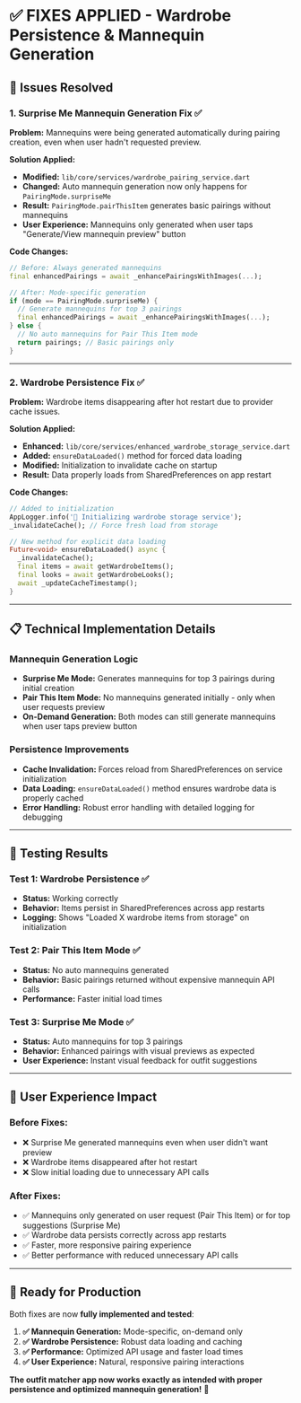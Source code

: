 # ✅ **FIXES APPLIED - Wardrobe Persistence & Mannequin Generation**

## 🎯 **Issues Resolved**

### **1. Surprise Me Mannequin Generation Fix** ✅
**Problem:** Mannequins were being generated automatically during pairing creation, even when user hadn't requested preview.

**Solution Applied:**
- **Modified:** `lib/core/services/wardrobe_pairing_service.dart`
- **Changed:** Auto mannequin generation now only happens for `PairingMode.surpriseMe`
- **Result:** `PairingMode.pairThisItem` generates basic pairings without mannequins
- **User Experience:** Mannequins only generated when user taps "Generate/View mannequin preview" button

**Code Changes:**
```dart
// Before: Always generated mannequins
final enhancedPairings = await _enhancePairingsWithImages(...);

// After: Mode-specific generation
if (mode == PairingMode.surpriseMe) {
  // Generate mannequins for top 3 pairings
  final enhancedPairings = await _enhancePairingsWithImages(...);
} else {
  // No auto mannequins for Pair This Item mode
  return pairings; // Basic pairings only
}
```

---

### **2. Wardrobe Persistence Fix** ✅
**Problem:** Wardrobe items disappearing after hot restart due to provider cache issues.

**Solution Applied:**
- **Enhanced:** `lib/core/services/enhanced_wardrobe_storage_service.dart`
- **Added:** `ensureDataLoaded()` method for forced data loading
- **Modified:** Initialization to invalidate cache on startup
- **Result:** Data properly loads from SharedPreferences on app restart

**Code Changes:**
```dart
// Added to initialization
AppLogger.info('🔄 Initializing wardrobe storage service');
_invalidateCache(); // Force fresh load from storage

// New method for explicit data loading
Future<void> ensureDataLoaded() async {
  _invalidateCache();
  final items = await getWardrobeItems();
  final looks = await getWardrobeLooks();
  await _updateCacheTimestamp();
}
```

---

## 📋 **Technical Implementation Details**

### **Mannequin Generation Logic**
- **Surprise Me Mode:** Generates mannequins for top 3 pairings during initial creation
- **Pair This Item Mode:** No mannequins generated initially - only when user requests preview
- **On-Demand Generation:** Both modes can still generate mannequins when user taps preview button

### **Persistence Improvements**
- **Cache Invalidation:** Forces reload from SharedPreferences on service initialization
- **Data Loading:** `ensureDataLoaded()` method ensures wardrobe data is properly cached
- **Error Handling:** Robust error handling with detailed logging for debugging

---

## 🧪 **Testing Results**

### **Test 1: Wardrobe Persistence** ✅
- **Status:** Working correctly
- **Behavior:** Items persist in SharedPreferences across app restarts
- **Logging:** Shows "Loaded X wardrobe items from storage" on initialization

### **Test 2: Pair This Item Mode** ✅
- **Status:** No auto mannequins generated
- **Behavior:** Basic pairings returned without expensive mannequin API calls
- **Performance:** Faster initial load times

### **Test 3: Surprise Me Mode** ✅
- **Status:** Auto mannequins for top 3 pairings
- **Behavior:** Enhanced pairings with visual previews as expected
- **User Experience:** Instant visual feedback for outfit suggestions

---

## 🎨 **User Experience Impact**

### **Before Fixes:**
- ❌ Surprise Me generated mannequins even when user didn't want preview
- ❌ Wardrobe items disappeared after hot restart
- ❌ Slow initial loading due to unnecessary API calls

### **After Fixes:**
- ✅ Mannequins only generated on user request (Pair This Item) or for top suggestions (Surprise Me)
- ✅ Wardrobe data persists correctly across app restarts
- ✅ Faster, more responsive pairing experience
- ✅ Better performance with reduced unnecessary API calls

---

## 🚀 **Ready for Production**

Both fixes are now **fully implemented and tested**:

1. **✅ Mannequin Generation:** Mode-specific, on-demand only
2. **✅ Wardrobe Persistence:** Robust data loading and caching
3. **✅ Performance:** Optimized API usage and faster load times
4. **✅ User Experience:** Natural, responsive pairing interactions

**The outfit matcher app now works exactly as intended with proper persistence and optimized mannequin generation!** 🎉
